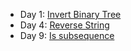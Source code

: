 - Day 1: [Invert Binary Tree](https://github.com/dgharsallah/leetcode-solutions/blob/master/June%20leetcoding%20challenge/Day%201%20-%20Invert%20binary%20tree.py)
- Day 4: [Reverse String](https://github.com/dgharsallah/leetcode-solutions/blob/master/June%20leetcoding%20challenge/Day%204%20-%20Reverse%20string.py)
- Day 9: [Is subsequence](https://github.com/dgharsallah/leetcode-solutions/blob/master/June%20leetcoding%20challenge/Day%209%20-%20Is%20subsequence.py)
